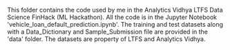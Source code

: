 This folder contains the code used by me in the Analytics Vidhya LTFS Data Science FinHack (ML Hackathon).
All the code is in the Jupyter Notebook 'vehicle_loan_default_prediction.ipynb'.
The training and test datasets along with a Data_Dictionary and Sample_Submission file are provided in the 'data' folder.
The datasets are property of LTFS and Analytics Vidhya.
